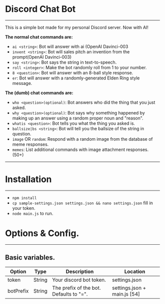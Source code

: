 
# Discord Chat Bot
***
This is a simple bot made for my personal Discord server. Now with AI!


__The normal chat commands are:__
* `ai <string>`: Bot will answer with ai (OpenAI Davinci-003
* `invent <string>`: Bot will sales pitch an invention from the prompt(OpenAI Davinci-003)
* `say <string>`: Bot says the string in text-to-speech.
* `roll <integer>`: Make the bot randomly roll from 1 to your number.
* `8 <question>`: Bot will answer with an 8-ball style response.
* `er`: Bot will answer with a randomly-generated Elden Ring style message.

__The (dumb) chat commands are:__
* `who <question>(optional)`: Bot answers who did the thing that you just asked.
* `why <question>(optional)`: Bot says why something happened by making up an answer using a random proper noun and "reason".
* `whatis <question>`: Bot tells you what the thing you asked is.
* `ballsize|bs <string>`: Bot will tell you the ballsize of the string in question.
* `image` OR `random`: Respond with a random image from the database of meme responses.
* `memes`: List additional commands with image attachment responses. (50+)
 

***
# Installation
***
* `npm install`
* `cp sample-settings.json settings.json && nano settings.json` fill in your token.
* `node main.js` to run.

# Options & Config.
***

## Basic variables.
| Option | Type | Description | Location |
| --- | --- | --- | --- |
| token | String | Your discord bot token. | settings.json |
| botPrefix | String | The prefix of the bot. Defaults to "=". | settings.json + main.js [54] |
